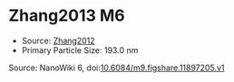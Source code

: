 <a name="material" />

# Zhang2013 M6
<script type="application/ld+json">
  {
    "@context": "https://schema.org/",
    "@type": "ChemicalSubstance",
    "@id": "https://egonw.github.io/nanowiki/nanowiki311.html#material",
    "http://purl.org/dc/terms/conformsTo":
      {
        "@type": "CreativeWork",
        "@id": "https://bioschemas.org/profiles/ChemicalSubstance/0.4-RELEASE/"
      },
    "identfier": "311",
    "name": "Zhang2013 M6",
    "url": "https://egonw.github.io/nanowiki/nanowiki311.html#material",
    "sameAs": "http://127.0.0.1/mediawiki/index.php/Special:URIResolver/Zhang2013_M6"
  }
</script>


* Source: [Zhang2012](articleZhang2012.md)
* Primary Particle Size: 193.0 nm


Source: NanoWiki 6, doi:[10.6084/m9.figshare.11897205.v1](https://doi.org/10.6084/m9.figshare.11897205.v1)
